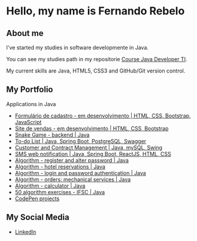 # Hello, my name is Fernando Rebelo
## About me
I've started my studies in software developmente in Java.

You can see my studies path in my repositorie [Course Java Developer TI](https://github.com/fernandorebelo/curso-developer-ti-java).

My current skills are Java, HTML5, CSS3 and GitHub/Git version control.

## My Portfolio

Applications in Java
- [Formulário de cadastro - em desenvolvimento | HTML, CSS, Bootstrap, JavaScript](https://github.com/fernandorebelo/formulario-banco-de-talentos)
- [Site de vendas - em desenvolvimento | HTML, CSS, Bootstrap](https://github.com/fernandorebelo/site-vendas-gen)
- [Snake Game - backend | Java](https://github.com/fernandorebelo/snake-game-java)
- [To-do List | Java, Spring Boot, PostgreSQL, Swagger](https://github.com/fernandorebelo/to-do-list-java)
- [Customer and Contract Management | Java, mySQL, Swing](https://github.com/fernandorebelo/ccm-customer-contract-management)
- [SMS web notification | Java, Spring Boot, ReactJS, HTML, CSS](https://github.com/fernandorebelo/dsmeta)
- [Algorithm - register and alter password | Java](https://github.com/fernandorebelo/cadatrar-alterar-senha-java)
- [Algorithm - hotel reservations | Java](https://github.com/fernandorebelo/sistema-cadastro-hotel-oop-java)
- [Algorithm - login and password authentication | Java](https://github.com/fernandorebelo/autenticacao-login-senha-java)
- [Algorithm - orders: mechanical services | Java](https://github.com/fernandorebelo/cadastro-ordem-servico-oop)
- [Algorithm - calculator | Java](https://github.com/fernandorebelo/calculadora-oop)
- [50 algorithm exercises - IFSC | Java](https://github.com/fernandorebelo/exercicios-50-ifsc-java)
- [CodePen projects](https://codepen.io/collection/kNeZPM)

## My Social Media

- [LinkedIn](https://www.linkedin.com/in/fernandorebelodev/)
<!---
fernandorebelo/fernandorebelo is a ✨ special ✨ repository because its `README.md` (this file) appears on your GitHub profile.
You can click the Preview link to take a look at your changes.
--->
